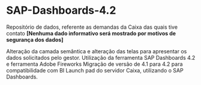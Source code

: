 # SAP-Dashboards-4.2
Repositório de dados, referente as demandas da Caixa das quais tive contato <b>[Nenhuma dado informativo será mostrado por motivos de segurança dos dados]</b>

Alteração da camada semântica e alteração das telas para apresentar os dados solicitados pelo gestor.
Utilização da ferramenta SAP Dashboards 4.2 e ferramenta Adobe Fireworks
Migração de versão de 4.1 para 4.2 para compatibilidade com BI Launch pad do servidor Caixa, utilizando o SAP Dashboards.

